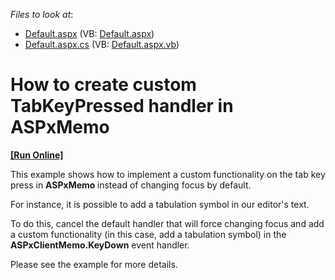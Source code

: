 <!-- default file list -->
*Files to look at*:

* [Default.aspx](./CS/WebSite/Default.aspx) (VB: [Default.aspx](./VB/WebSite/Default.aspx))
* [Default.aspx.cs](./CS/WebSite/Default.aspx.cs) (VB: [Default.aspx.vb](./VB/WebSite/Default.aspx.vb))
<!-- default file list end -->
# How to create custom TabKeyPressed handler in ASPxMemo
<!-- run online -->
**[[Run Online]](https://codecentral.devexpress.com/e5196/)**
<!-- run online end -->


<p>This example shows how to implement a custom functionality on the tab key press in <strong>ASPxMemo </strong>instead of changing focus by default.</p><p>For instance, it is possible to add a tabulation symbol in our editor's text.</p><p>To do this, cancel the default handler that will force changing focus and add a custom functionality (in this case, add a tabulation symbol) in the <strong>ASPxClientMemo.KeyDown</strong> event handler.</p><p>Please see the example for more details.</p>

<br/>


